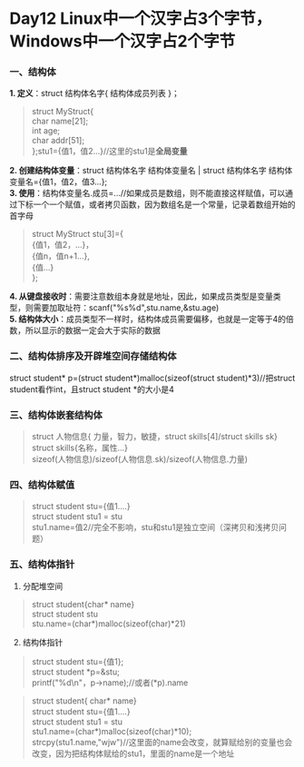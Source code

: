 # Day12 Linux中一个汉字占3个字节，Windows中一个汉字占2个字节 
### 一、结构体  
**1. 定义**：struct 结构体名字{ 结构体成员列表 }；  
>struct MyStruct{  
    char name[21];  
    int age;   
    char addr[51];  
    };stu1={值1，值2...}//这里的stu1是**全局变量**  

**2. 创建结构体变量**：struct 结构体名字 结构体变量名 | struct 结构体名字 结构体变量名={值1，值2，值3...};   
**3. 使用**：结构体变量名.成员=...//如果成员是数组，则不能直接这样赋值，可以通过下标一个一个赋值，或者拷贝函数，因为数组名是一个常量，记录着数组开始的首字母  
>struct MyStruct stu[3]={  
    {值1，值2，...}，  
    {值n，值n+1...},  
    {值...}  
};  

**4. 从键盘接收时**：需要注意数组本身就是地址，因此，如果成员类型是变量类型，则需要加取址符：scanf("%s%d",stu.name,&stu.age)  
**5. 结构体大小**：成员类型不一样时，结构体成员需要偏移，也就是一定等于4的倍数，所以显示的数据一定会大于实际的数据  
### 二、结构体排序及开辟堆空间存储结构体  
struct student* p=(struct student*)malloc(sizeof(struct student)*3)//把struct student看作int，且struct student *的大小是4  
### 三、结构体嵌套结构体  
>struct 人物信息{ 力量，智力，敏捷，struct skills[4]/struct skills sk}  
>struct skills{名称，属性...}  
>sizeof(人物信息)/sizeof(人物信息.sk)/sizeof(人物信息.力量)  
### 四、结构体赋值  
>struct student stu={值1....}  
>struct student stu1 = stu  
>stu1.name=值2//完全不影响，stu和stu1是独立空间（深拷贝和浅拷贝问题）  
### 五、结构体指针  
1. 分配堆空间  
>struct student{char* name}  
>struct student stu  
>stu.name=(char*)malloc(sizeof(char)*21)
2. 结构体指针  
>struct student stu={值1};  
>struct student *p=&stu;  
>printf("%d\n"，p->name);//或者(*p).name  

>struct student{ char* name}  
>struct student stu={值1....}  
>struct student stu1 = stu  
>stu1.name=(char*)malloc(sizeof(char)*10);  
>strcpy(stu1.name,"wjw")//这里面的name会改变，就算赋给别的变量也会改变，因为把结构体赋给的stu1，里面的name是一个地址  